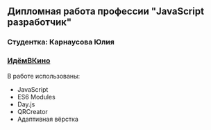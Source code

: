 ## Дипломная работа профессии "JavaScript разработчик"

### Студентка: Карнаусова Юлия
### [ИдёмВКино](https://julianaastra.github.io/Netology-Diploma/)

В работе использованы:
- JavaScript
- ES6 Modules
- Day.js
- QRCreator
- Адаптивная вёрстка
